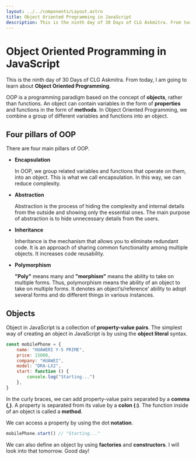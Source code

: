 ```yaml
---
layout: ../../components/Layout.astro
title: Object Oriented Programming in JavaScript
description: This is the ninth day of 30 Days of CLG Askmitra. From today, I am going to learn about Object Oriented Programming in JavaScript.
---
```


# Object Oriented Programming in JavaScript

This is the ninth day of 30 Days of CLG Askmitra. From today, I am going to learn about **Object Oriented Programming**.

OOP is a programming paradigm based on the concept of **objects**, rather than functions. An object can contain variables in the form of **properties** and functions in the form of **methods**. In Object Oriented Programming, we combine a group of different variables and functions into an object.

## Four pillars of OOP

There are four main pillars of OOP.

-   **Encapsulation**

    In OOP, we group related variables and functions that operate on them, into an object. This is what we call encapsulation. In this way, we can reduce complexity.

-   **Abstraction**

    Abstraction is the process of hiding the complexity and internal details from the outside and showing only the essential ones. The main purpose of abstraction is to hide unnecessary details from the users.

-   **Inheritance**

    Inheritance is the mechanism that allows you to eliminate redundant code. It is an approach of sharing common functionality among multiple objects. It increases code reusability.

-   **Polymorphism**

    **"Poly"** means many and **"morphism"** means the ability to take on multiple forms. Thus, polymorphism means the ability of an object to take on multiple forms. It denotes an object’s/reference’ ability to adopt several forms and do different things in various instances.

## Objects

Object in JavaScript is a collection of **property-value pairs**. The simplest way of creating an object in JavaScript is by using the **object literal** syntax.

```js
const mobilePhone = {
	name: "HUAWERI Y-5 PRIME",
	price: 15000,
	company: "HUAWEI",
	model: "DRA-LX2",
	start: function () {
		console.log("Starting...")
	},
}
```

In the curly braces, we can add property-value pairs separated by a **comma (,)**. A property is separated from its value by a **colon (:)**. The function inside of an object is called a **method**.

We can access a property by using the dot **notation**.

```js
mobilePhone.start() // "Starting..."
```

We can also define an object by using **factories** and **constructors**. I will look into that tomorrow. Good day!
